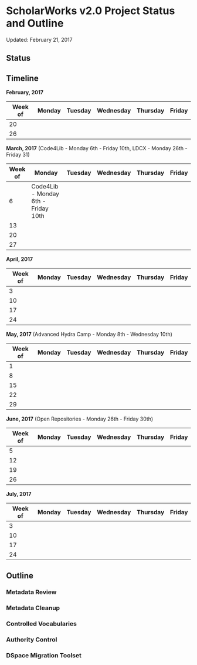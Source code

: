 # ScholarWorks v2.0 Project Status and Outline #
Updated: February 21, 2017

## Status ##

## Timeline ##

**February, 2017**

| Week of | Monday | Tuesday | Wednesday | Thursday | Friday |
|---|---|---|---|---|---|
| 20 |  |  |  |  |   |
| 26 |  |  |  |  |   |

**March, 2017** (Code4Lib - Monday 6th - Friday 10th, LDCX - Monday 26th - Friday 31)

| Week of | Monday | Tuesday | Wednesday | Thursday | Friday |
|---|---|---|---|---|---|
| 6 | Code4Lib - Monday 6th - Friday 10th  ||
| 13 |  |  |  |  |   |
| 20 |  |  |  |  |   |
| 27 |  |  |  |  |   |

**April, 2017**

| Week of | Monday | Tuesday | Wednesday | Thursday | Friday |
|---|---|---|---|---|---|
| 3 |  |  |  |  |   |
| 10 |  |  |  |  |   |
| 17 |  |  |  |  |   |
| 24 |  |  |  |  |   |

**May, 2017** (Advanced Hydra Camp - Monday 8th - Wednesday 10th)

| Week of | Monday | Tuesday | Wednesday | Thursday | Friday |
|---|---|---|---|---|---|
| 1 |  |  |  |  |   |
| 8 |  |  |  |  |   |
| 15 |  |  |  |  |   |
| 22 |  |  |  |  |   |
| 29 |  |  |  |  |   |

**June, 2017** (Open Repositories - Monday 26th - Friday 30th)

| Week of | Monday | Tuesday | Wednesday | Thursday | Friday |
|---|---|---|---|---|---|
| 5 |  |  |  |  |   |
| 12 |  |  |  |  |   |
| 19 |  |  |  |  |   |
| 26 |  |  |  |  |   |

**July, 2017**

| Week of | Monday | Tuesday | Wednesday | Thursday | Friday |
|---|---|---|---|---|---|
| 3 |  |  |  |  |   |
| 10 |  |  |  |  |   |
| 17 |  |  |  |  |   |
| 24 |  |  |  |  |   |

## Outline ##

### Metadata Review ###
### Metadata Cleanup ###
### Controlled Vocabularies ###
### Authority Control ###
### DSpace Migration Toolset ###